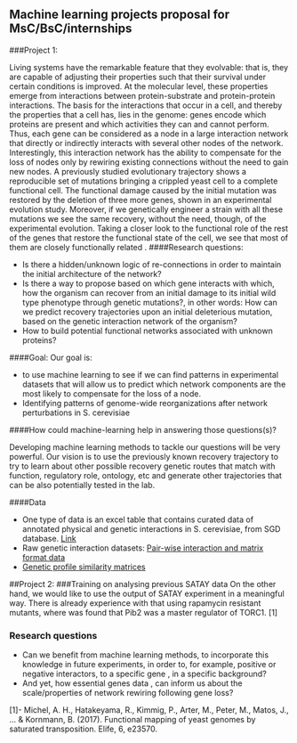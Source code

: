 ## Machine learning projects proposal for MsC/BsC/internships

###Project 1:

Living systems have the remarkable feature that they evolvable: that is, they are capable of adjusting their properties such that their survival under certain conditions is improved. At the molecular level, these properties emerge from interactions between protein-substrate and protein-protein interactions. The basis for the interactions that occur in a cell, and thereby the properties that a cell has, lies in the genome: genes encode which proteins are present and which activities they can and cannot perform. Thus, each gene can be considered as a node in a large interaction network that directly or indirectly interacts with several other nodes of the network. Interestingly, this interaction network has the ability to compensate for the loss of nodes only by rewiring existing connections without the need to gain new nodes.
A previously studied evolutionary trajectory shows a reproducible set of mutations bringing a crippled yeast cell to a complete functional cell. The functional damage caused by the  initial mutation was restored by the deletion of three more genes, shown in an experimental evolution study. Moreover, if we genetically engineer a strain with all these mutations we see the same recovery, without the need, though, of the experimental evolution. Taking a closer look to the functional role of the rest of the genes that restore the functional state of the cell, we see that most of them are closely functionally related .
####Research questions:
 - Is there a hidden/unknown logic of re-connections in order to maintain the initial architecture of the network?
 - Is there a way to propose based on which gene interacts with which, how the organism can recover  from an initial damage to  its initial wild type phenotype through genetic mutations?, in other words: How can we predict recovery trajectories upon an initial deleterious mutation, based on the genetic interaction network of the organism?
 - How to build potential functional networks associated with unknown proteins?

####Goal:
 Our goal is:
 - to use machine learning to see if we can find patterns in experimental datasets that will allow us to predict which network components are the most likely to compensate for the loss of a node.
 - Identifying patterns of genome-wide reorganizations after network perturbations in S. cerevisiae

####How could machine-learning help in answering those questions(s)?

Developing machine learning methods to tackle our questions will be very powerful. Our vision is to use the previously known recovery trajectory to try to learn about other possible recovery genetic routes that match with function, regulatory role, ontology, etc and generate other trajectories that can be also potentially tested in the lab.

####Data
- One type of data is an excel table that contains curated data of annotated physical and genetic interactions  in S. cerevisiae, from SGD database. [Link](https://downloads.yeastgenome.org/curation/literature/interaction_data.tab)
- Raw genetic interaction datasets: [Pair-wise interaction and matrix format data ](http://thecellmap.org/costanzo2016/)
- [Genetic profile similarity matrices](http://thecellmap.org/costanzo2016/)

##Project 2:
###Training on analysing previous SATAY data
On the other hand, we would like to use the output of SATAY experiment in a meaningful way. There is already experience with that using rapamycin resistant mutants, where was found that Pib2 was a master regulator of TORC1. [1]
### Research questions
- Can we benefit from machine learning methods, to incorporate this knowledge in future experiments, in order to, for example, positive or negative interactors, to a specific gene , in a specific background?
- And yet, how essential genes data , can inform us about the scale/properties of network rewiring following gene loss?

[1]- Michel, A. H., Hatakeyama, R., Kimmig, P., Arter, M., Peter, M., Matos, J., ... & Kornmann, B. (2017). Functional mapping of yeast genomes by saturated transposition. Elife, 6, e23570.
